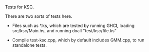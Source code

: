 
Tests for KSC.

There are two sorts of tests here.

- Files such as *.ks, which are tested by running GHCI, loading src/ksc/Main.hs, and running doall "test/ksc/file.ks"

- Compile test-ksc.cpp, which by default includes GMM.cpp, to run standalone tests.
